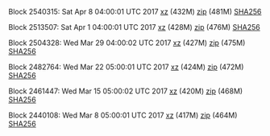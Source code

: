 Block 2540315: Sat Apr  8 04:00:01 UTC 2017 [xz](https://transfer.sh/izZM9/bootstrap.dat.20170408.tar.xz) (432M) [zip](https://transfer.sh/3sMpH/bootstrap.dat.20170408.zip) (481M) [SHA256](https://transfer.sh/SxesJ/sha256.txt)

Block 2513507: Sat Apr  1 04:00:01 UTC 2017 [xz](https://transfer.sh/hMS5l/bootstrap.dat.20170401.tar.xz) (428M) [zip](https://transfer.sh/VTEmg/bootstrap.dat.20170401.zip) (476M) [SHA256](https://transfer.sh/UHOfF/sha256.txt)

Block 2504328: Wed Mar 29 04:00:02 UTC 2017 [xz](https://transfer.sh/sCQ1k/bootstrap.dat.20170329.tar.xz) (427M) [zip](https://transfer.sh/ZpIQ1/bootstrap.dat.20170329.zip) (475M) [SHA256](https://transfer.sh/sGWV8/sha256.txt)

Block 2482764: Wed Mar 22 05:00:01 UTC 2017 [xz](https://transfer.sh/100yC6/bootstrap.dat.20170322.tar.xz) (424M) [zip](https://transfer.sh/kEzZx/bootstrap.dat.20170322.zip) (472M) [SHA256](https://transfer.sh/mi3W2/sha256.txt)

Block 2461447: Wed Mar 15 05:00:02 UTC 2017 [xz](https://transfer.sh/66BJR/bootstrap.dat.20170315.tar.xz) (420M) [zip](https://transfer.sh/tTEAn/bootstrap.dat.20170315.zip) (468M) [SHA256](https://transfer.sh/E7isl/sha256.txt)

Block 2440108: Wed Mar  8 05:00:01 UTC 2017 [xz](https://transfer.sh/2BjIC/bootstrap.dat.20170308.tar.xz) (417M) [zip](https://transfer.sh/g1jUF/bootstrap.dat.20170308.zip) (464M) [SHA256](https://transfer.sh/9NgeP/sha256.txt)
